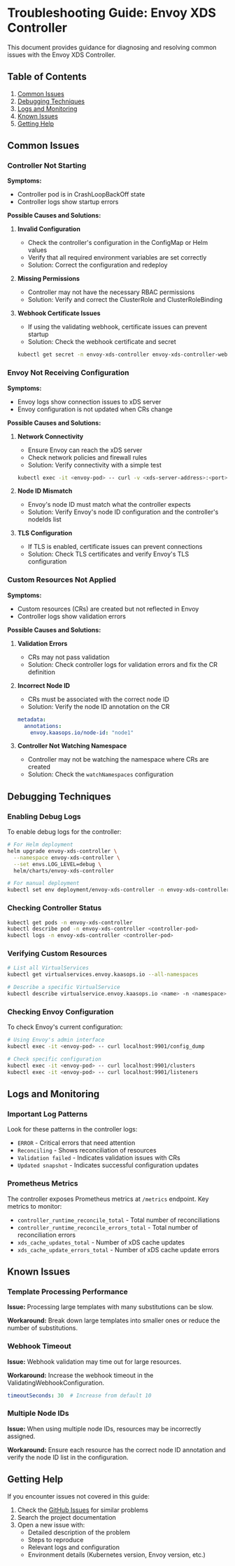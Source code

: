 # Troubleshooting Guide: Envoy XDS Controller

This document provides guidance for diagnosing and resolving common issues with the Envoy XDS Controller.

## Table of Contents

1. [Common Issues](#common-issues)
2. [Debugging Techniques](#debugging-techniques)
3. [Logs and Monitoring](#logs-and-monitoring)
4. [Known Issues](#known-issues)
5. [Getting Help](#getting-help)

## Common Issues

### Controller Not Starting

**Symptoms:**
- Controller pod is in CrashLoopBackOff state
- Controller logs show startup errors

**Possible Causes and Solutions:**

1. **Invalid Configuration**
   - Check the controller's configuration in the ConfigMap or Helm values
   - Verify that all required environment variables are set correctly
   - Solution: Correct the configuration and redeploy

2. **Missing Permissions**
   - Controller may not have the necessary RBAC permissions
   - Solution: Verify and correct the ClusterRole and ClusterRoleBinding

3. **Webhook Certificate Issues**
   - If using the validating webhook, certificate issues can prevent startup
   - Solution: Check the webhook certificate and secret
   ```bash
   kubectl get secret -n envoy-xds-controller envoy-xds-controller-webhook-cert
   ```

### Envoy Not Receiving Configuration

**Symptoms:**
- Envoy logs show connection issues to xDS server
- Envoy configuration is not updated when CRs change

**Possible Causes and Solutions:**

1. **Network Connectivity**
   - Ensure Envoy can reach the xDS server
   - Check network policies and firewall rules
   - Solution: Verify connectivity with a simple test
   ```bash
   kubectl exec -it <envoy-pod> -- curl -v <xds-server-address>:<port>
   ```

2. **Node ID Mismatch**
   - Envoy's node ID must match what the controller expects
   - Solution: Verify Envoy's node ID configuration and the controller's nodeIds list

3. **TLS Configuration**
   - If TLS is enabled, certificate issues can prevent connections
   - Solution: Check TLS certificates and verify Envoy's TLS configuration

### Custom Resources Not Applied

**Symptoms:**
- Custom resources (CRs) are created but not reflected in Envoy
- Controller logs show validation errors

**Possible Causes and Solutions:**

1. **Validation Errors**
   - CRs may not pass validation
   - Solution: Check controller logs for validation errors and fix the CR definition

2. **Incorrect Node ID**
   - CRs must be associated with the correct node ID
   - Solution: Verify the node ID annotation on the CR
   ```yaml
   metadata:
     annotations:
       envoy.kaasops.io/node-id: "node1"
   ```

3. **Controller Not Watching Namespace**
   - Controller may not be watching the namespace where CRs are created
   - Solution: Check the `watchNamespaces` configuration

## Debugging Techniques

### Enabling Debug Logs

To enable debug logs for the controller:

```bash
# For Helm deployment
helm upgrade envoy-xds-controller \
  --namespace envoy-xds-controller \
  --set envs.LOG_LEVEL=debug \
  helm/charts/envoy-xds-controller

# For manual deployment
kubectl set env deployment/envoy-xds-controller -n envoy-xds-controller LOG_LEVEL=debug
```

### Checking Controller Status

```bash
kubectl get pods -n envoy-xds-controller
kubectl describe pod -n envoy-xds-controller <controller-pod>
kubectl logs -n envoy-xds-controller <controller-pod>
```

### Verifying Custom Resources

```bash
# List all VirtualServices
kubectl get virtualservices.envoy.kaasops.io --all-namespaces

# Describe a specific VirtualService
kubectl describe virtualservice.envoy.kaasops.io <name> -n <namespace>
```

### Checking Envoy Configuration

To check Envoy's current configuration:

```bash
# Using Envoy's admin interface
kubectl exec -it <envoy-pod> -- curl localhost:9901/config_dump

# Check specific configuration
kubectl exec -it <envoy-pod> -- curl localhost:9901/clusters
kubectl exec -it <envoy-pod> -- curl localhost:9901/listeners
```

## Logs and Monitoring

### Important Log Patterns

Look for these patterns in the controller logs:

- `ERROR` - Critical errors that need attention
- `Reconciling` - Shows reconciliation of resources
- `Validation failed` - Indicates validation issues with CRs
- `Updated snapshot` - Indicates successful configuration updates

### Prometheus Metrics

The controller exposes Prometheus metrics at `/metrics` endpoint. Key metrics to monitor:

- `controller_runtime_reconcile_total` - Total number of reconciliations
- `controller_runtime_reconcile_errors_total` - Total number of reconciliation errors
- `xds_cache_updates_total` - Number of xDS cache updates
- `xds_cache_update_errors_total` - Number of xDS cache update errors

## Known Issues

### Template Processing Performance

**Issue:** Processing large templates with many substitutions can be slow.

**Workaround:** Break down large templates into smaller ones or reduce the number of substitutions.

### Webhook Timeout

**Issue:** Webhook validation may time out for large resources.

**Workaround:** Increase the webhook timeout in the ValidatingWebhookConfiguration.

```yaml
timeoutSeconds: 30  # Increase from default 10
```

### Multiple Node IDs

**Issue:** When using multiple node IDs, resources may be incorrectly assigned.

**Workaround:** Ensure each resource has the correct node ID annotation and verify the node ID list in the configuration.

## Getting Help

If you encounter issues not covered in this guide:

1. Check the [GitHub Issues](https://github.com/your-org/envoy-xds-controller/issues) for similar problems
2. Search the project documentation
3. Open a new issue with:
   - Detailed description of the problem
   - Steps to reproduce
   - Relevant logs and configuration
   - Environment details (Kubernetes version, Envoy version, etc.)